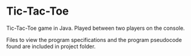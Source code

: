 # Tic-Tac-Toe
Tic-Tac-Toe game in Java. Played between two players on the console.

Files to view the program specifications and the program pseudocode found are included in project folder.
